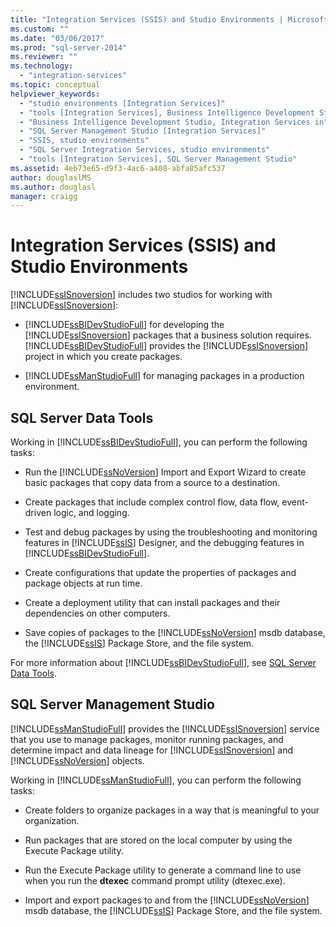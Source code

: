 ```yaml
---
title: "Integration Services (SSIS) and Studio Environments | Microsoft Docs"
ms.custom: ""
ms.date: "03/06/2017"
ms.prod: "sql-server-2014"
ms.reviewer: ""
ms.technology: 
  - "integration-services"
ms.topic: conceptual
helpviewer_keywords: 
  - "studio environments [Integration Services]"
  - "tools [Integration Services], Business Intelligence Development Studio"
  - "Business Intelligence Development Studio, Integration Services in"
  - "SQL Server Management Studio [Integration Services]"
  - "SSIS, studio environments"
  - "SQL Server Integration Services, studio environments"
  - "tools [Integration Services], SQL Server Management Studio"
ms.assetid: 4eb73e65-d9f3-4ac6-a408-abfa85afc537
author: douglaslMS
ms.author: douglasl
manager: craigg
---
```

# Integration Services (SSIS) and Studio Environments
  [!INCLUDE[ssISnoversion](../includes/ssisnoversion-md.md)] includes two studios for working with [!INCLUDE[ssISnoversion](../includes/ssisnoversion-md.md)]:  
  
-   [!INCLUDE[ssBIDevStudioFull](../includes/ssbidevstudiofull-md.md)] for developing the [!INCLUDE[ssISnoversion](../includes/ssisnoversion-md.md)] packages that a business solution requires. [!INCLUDE[ssBIDevStudioFull](../includes/ssbidevstudiofull-md.md)] provides the [!INCLUDE[ssISnoversion](../includes/ssisnoversion-md.md)] project in which you create packages.  
  
-   [!INCLUDE[ssManStudioFull](../includes/ssmanstudiofull-md.md)] for managing packages in a production environment.  
  
## SQL Server Data Tools  
 Working in [!INCLUDE[ssBIDevStudioFull](../includes/ssbidevstudiofull-md.md)], you can perform the following tasks:  
  
-   Run the [!INCLUDE[ssNoVersion](../includes/ssnoversion-md.md)] Import and Export Wizard to create basic packages that copy data from a source to a destination.  
  
-   Create packages that include complex control flow, data flow, event-driven logic, and logging.  
  
-   Test and debug packages by using the troubleshooting and monitoring features in [!INCLUDE[ssIS](../includes/ssis-md.md)] Designer, and the debugging features in [!INCLUDE[ssBIDevStudioFull](../includes/ssbidevstudiofull-md.md)].  
  
-   Create configurations that update the properties of packages and package objects at run time.  
  
-   Create a deployment utility that can install packages and their dependencies on other computers.  
  
-   Save copies of packages to the [!INCLUDE[ssNoVersion](../includes/ssnoversion-md.md)] msdb database, the [!INCLUDE[ssIS](../includes/ssis-md.md)] Package Store, and the file system.  
  
 For more information about [!INCLUDE[ssBIDevStudioFull](../includes/ssbidevstudiofull-md.md)], see [SQL Server Data Tools](https://msdn.microsoft.com/library/hh272686.aspx).  
  
## SQL Server Management Studio  
 [!INCLUDE[ssManStudioFull](../includes/ssmanstudiofull-md.md)] provides the [!INCLUDE[ssISnoversion](../includes/ssisnoversion-md.md)] service that you use to manage packages, monitor running packages, and determine impact and data lineage for [!INCLUDE[ssISnoversion](../includes/ssisnoversion-md.md)] and [!INCLUDE[ssNoVersion](../includes/ssnoversion-md.md)] objects.  
  
 Working in [!INCLUDE[ssManStudioFull](../includes/ssmanstudiofull-md.md)], you can perform the following tasks:  
  
-   Create folders to organize packages in a way that is meaningful to your organization.  
  
-   Run packages that are stored on the local computer by using the Execute Package utility.  
  
-   Run the Execute Package utility to generate a command line to use when you run the **dtexec** command prompt utility (dtexec.exe).  
  
-   Import and export packages to and from the [!INCLUDE[ssNoVersion](../includes/ssnoversion-md.md)] msdb database, the [!INCLUDE[ssIS](../includes/ssis-md.md)] Package Store, and the file system.  
  
